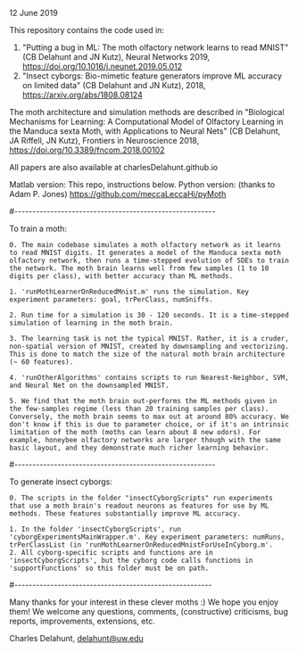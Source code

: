 
12 June 2019

This repository contains the code used in:
1. "Putting a bug in ML: The moth olfactory network learns to read MNIST" (CB Delahunt and JN Kutz), Neural Networks 2019, https://doi.org/10.1016/j.neunet.2019.05.012
2. "Insect cyborgs: Bio-mimetic feature generators improve ML accuracy on limited data" (CB Delahunt and JN Kutz), 2018, https://arxiv.org/abs/1808.08124

The moth architecture and simulation methods are described in "Biological Mechanisms for Learning: A Computational Model of Olfactory Learning in the Manduca sexta Moth, with Applications to Neural Nets" (CB Delahunt, JA Riffell, JN Kutz), Frontiers in Neuroscience 2018, https://doi.org/10.3389/fncom.2018.00102

All papers are also available at charlesDelahunt.github.io

Matlab version: This repo, instructions below.
Python version: (thanks to Adam P. Jones) https://github.com/meccaLeccaHi/pyMoth

#--------------------------------------------------------

To train a moth:
	
	0. The main codebase simulates a moth olfactory network as it learns to read MNIST digits. It generates a model of the Manduca sexta moth olfactory network, then runs a time-stepped evolution of SDEs to train the network. The moth brain learns well from few samples (1 to 10 digits per class), with better accuracy than ML methods.

	1. 'runMothLearnerOnReducedMnist.m' runs the simulation. Key experiment parameters: goal, trPerClass, numSniffs.

	2. Run time for a simulation is 30 - 120 seconds. It is a time-stepped simulation of learning in the moth brain.

	3. The learning task is not the typical MNIST. Rather, it is a cruder, non-spatial version of MNIST, created by downsampling and vectorizing. This is done to match the size of the natural moth brain architecture (~ 60 features).

	4. 'runOtherAlgorithms' contains scripts to run Nearest-Neighbor, SVM, and Neural Net on the downsampled MNIST. 

	5. We find that the moth brain out-performs the ML methods given in the few-samples regime (less than 20 training samples per class). Conversely, the moth brain seems to max out at around 80% accuracy. We don't know if this is due to parameter choice, or if it's an intrinsic limitation of the moth (moths can learn about 8 new odors). For example, honeybee olfactory networks are larger though with the same basic layout, and they demonstrate much richer learning behavior.

#--------------------------------------------------------

To generate insect cyborgs:

	0. The scripts in the folder "insectCyborgScripts" run experiments that use a moth brain's readout neurons as features for use by ML methods. These features substantially improve ML accuracy.

	1. In the folder 'insectCyborgScripts', run 'cyborgExperimentsMainWrapper.m'. Key experiment parameters: numRuns, trPerClassList (in 'runMothLearnerOnReducedMnistForUseInCyborg.m'.
	2. All cyborg-specific scripts and functions are in 'insectCyborgScripts', but the cyborg code calls functions in 'supportFunctions' so this folder must be on path.

#-------------------------------------------------------
 
Many thanks for your interest in these clever moths :) 
We hope you enjoy them! We welcome any questions, comments, (constructive) criticisms, bug reports, improvements, extensions, etc.

Charles Delahunt, delahunt@uw.edu

